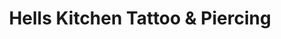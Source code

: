 ---
title: "Hells Kitchen Tattoo & Piercing"
url: /plauen/hells-kitchen-tattoo-und-piercing/
shop: Tattoo
---